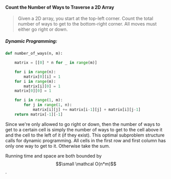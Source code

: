#### Count the Number of Ways to Traverse a 2D Array

> Given a 2D array, you start at the top-left corner. Count the total number of ways to get to the bottom-right corner. All moves must either go right or down.

##### Dynamic Programming:

```py
def number_of_ways(n, m):

    matrix = [[0] * n for _ in range(m)]

    for i in range(n):
        matrix[0][i] = 1
    for i in range(m):
        matrix[i][0] = 1
    matrix[0][0] = 1

    for i in range(1, m):
        for j in range(1, n):
            matrix[i][j] += matrix[i-1][j] + matrix[i][j-1]
    return matrix[-1][-1]
```

Since we're only allowed to go right or down, then the number of ways to get to a certain cell is simply the number of ways to get to the cell above it and the cell to the left of it \(if they exist\). This optimal subproblem structure calls for dynamic programming. All cells in the first row and first column has only one way to get to it. Otherwise take the sum. 

Running time and space are both bounded by $$\small \mathcal O(n*m)$$.

